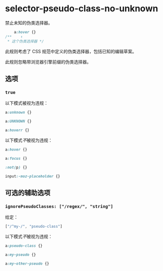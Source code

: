 # selector-pseudo-class-no-unknown

禁止未知的伪类选择器。

```css
    a:hover {}
/**    ↑
 * 这个伪类选择器 */
```

此规则考虑了 CSS 规范中定义的伪类选择器，包括已知的编辑草案。

此规则忽略带浏览器引擎前缀的伪类选择器。

## 选项

### `true`

以下模式被视为违规：

```css
a:unknown {}
```

```css
a:UNKNOWN {}
```

```css
a:hoverr {}
```

以下模式*不*被视为违规：

```css
a:hover {}
```

```css
a:focus {}
```

```css
:not(p) {}
```

```css
input:-moz-placeholder {}
```

## 可选的辅助选项

### `ignorePseudoClasses: ["/regex/", "string"]`

给定：

```js
["/^my-/", "pseudo-class"]
```

以下模式*不*被视为违规：

```css
a:pseudo-class {}
```

```css
a:my-pseudo {}
```

```css
a:my-other-pseudo {}
```
